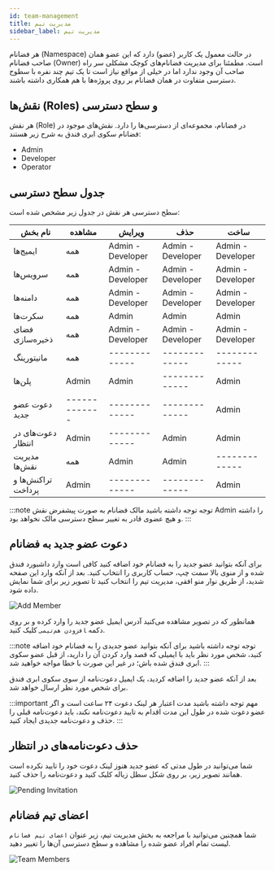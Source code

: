 ```yaml
---
id: team-management
title: مدیریت تیم
sidebar_label: مدیریت تیم
---
```

هر فضانام (‌Namespace) در حالت معمول یک کاربر (عضو) دارد که این عضو همان صاحب فضانام (Owner) است. مطمئنا برای مدیریت فضانام‌های کوچک مشکلی سر راه صاحب آن وجود ندارد اما در خیلی از مواقع نیاز است تا یک تیم چند نفره با سطوح دسترسی متفاوت در همان فضانام بر روی پروژه‌ها با هم همکاری داشته باشند.

## نقش‌ها (Roles) و سطح دسترسی
هر نقش (Role) در فضانام، مجموعه‌ای از دسترسی‌ها را دارد. نقش‌‌های موجود در فضانام سکوی ابری فندق به شرح زیر هستند:

- Admin
- Developer
- Operator

## جدول سطح دسترسی
سطح دسترسی هر نقش در جدول زیر مشخص شده است:<br/>

|نام بخش|مشاهده |ویرایش |حذف |ساخت|
|--- |--- |--- |--- |--- |
|ایمیج‌ها|همه|Admin - Developer|Admin - Developer|Admin - Developer|
|سرویس‌ها|همه|Admin - Developer| Admin - Developer| Admin - Developer|
|دامنه‌ها|همه|Admin - Developer|Admin - Developer|Admin - Developer|
|سکرت‌ها|همه|Admin|Admin|Admin|
|فضای ذخیره‌سازی|همه|Admin - Developer|Admin - Developer|Admin - Developer|
|مانیتورینگ|همه|-------------|-------------|-------------|
|پلن‌ها|Admin|Admin|-------------|Admin|
|دعوت عضو جدید|-------------|-------------|-------------|Admin|
|دعوت‌های در انتظار|Admin|-------------|Admin|Admin|
|مدیریت نقش‌ها|همه|Admin|Admin|-------------|
|تراکنش‌ها و پرداخت|Admin|-------------|-------------|Admin|


:::note توجه
توجه داشته باشید مالک فضانام به صورت پیشفرض نقش Admin را داشته و هیچ عضوی قادر به تغییر سطح دسترسی مالک نخواهد بود.
:::

## دعوت عضو جدید به فضانام
برای آنکه بتوانید عضو جدید را به فضانام خود اضافه کنید کافی است وارد داشبورد فندق شده و از منوی بالا سمت چپ، حساب کاربری را انتخاب کنید.
بعد از آنکه وارد این صفحه شدید، از طریق نوار منو افقی، مدیریت تیم را انتخاب کنید تا تصویر زیر برای شما نمایش داده شود.

![Add Member](/img/docs/add-member.png "Add Member")

همانطور که در تصویر مشاهده می‌کنید آدرس ایمیل عضو جدید را وارد کرده و بر روی دکمه ‍‍`افزودن هم‌تیمی` کلیک کنید.

:::note توجه
توجه داشته باشید برای آنکه بتوانید عضو جدیدی را به فضانام خود اضافه کنید، شخص مورد نظر باید با ایمیلی که قصد وارد کردن آن را دارید، از قبل عضو سکوی ابری فندق شده باش؛ در غیر این صورت با خطا مواجه خواهید شد.
:::

بعد از آنکه عضو جدید را اضافه کردید، یک ایمیل دعوت‌نامه از سوی سکوی ابری فندق برای شخص مورد نظر ارسال خواهد شد.

:::important مهم
توجه داشته باشید مدت اعتبار هر لینک دعوت ۲۴ ساعت است و اگر عضو دعوت شده در طول این مدت اقدام به تایید دعوت‌نامه نکند، باید دعوت‌نامه قبلی را حذف و دعوت‌نامه جدیدی ایجاد کنید.
:::

## حذف دعوت‌نامه‌های در انتظار
شما می‌توانید در طول مدتی که عضو جدید هنوز لینک دعوت خود را تایید نکرده است همانند تصویر زیر، بر روی شکل سطل زباله کلیک کنید و دعوت‌نامه را حذف کنید.

![Pending Invitation](/img/docs/pending-invitation.png "Pending Invitation")

## اعضای تیم فضانام
شما همچنین می‌توانید با مراجعه به بخش مدیریت تیم، زیر عنوان `اعضای تیم‌ فضانام` لیست تمام افراد عضو شده را مشاهده و سطح دسترسی آن‌ها را تغییر دهید.

![Team Members](/img/docs/team-members.png "Team Members")
